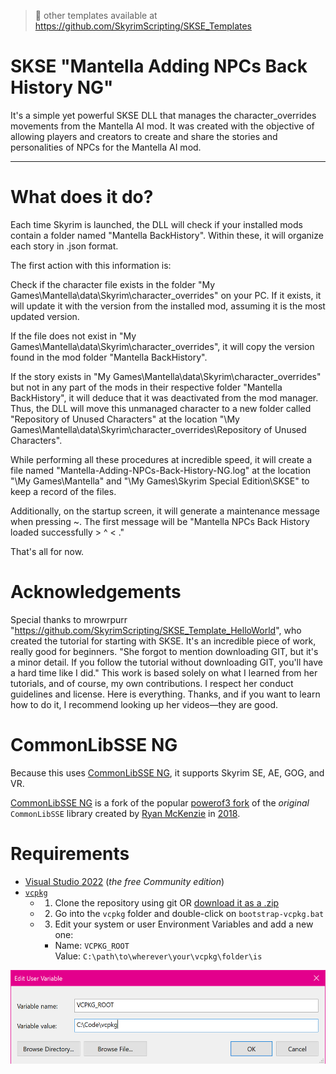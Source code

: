 > 📜 other templates available at https://github.com/SkyrimScripting/SKSE_Templates

# SKSE "Mantella Adding NPCs Back History NG"

It's a simple yet powerful SKSE DLL that manages the character_overrides movements from the Mantella AI mod. It was created with the objective of allowing players and creators to create and share the stories and personalities of NPCs for the Mantella AI mod.

---

# What does it do?

Each time Skyrim is launched, the DLL will check if your installed mods contain a folder named "Mantella BackHistory". Within these, it will organize each story in .json format.

The first action with this information is:

Check if the character file exists in the folder "My Games\Mantella\data\Skyrim\character_overrides" on your PC. If it exists, it will update it with the version from the installed mod, assuming it is the most updated version.

If the file does not exist in "My Games\Mantella\data\Skyrim\character_overrides", it will copy the version found in the mod folder "Mantella BackHistory".

If the story exists in "My Games\Mantella\data\Skyrim\character_overrides" but not in any part of the mods in their respective folder "Mantella BackHistory", it will deduce that it was deactivated from the mod manager. Thus, the DLL will move this unmanaged character to a new folder called "Repository of Unused Characters" at the location "\My Games\Mantella\data\Skyrim\character_overrides\Repository of Unused Characters".

While performing all these procedures at incredible speed, it will create a file named "Mantella-Adding-NPCs-Back-History-NG.log" at the location "\My Games\Mantella" and "\My Games\Skyrim Special Edition\SKSE" to keep a record of the files.

Additionally, on the startup screen, it will generate a maintenance message when pressing ~. The first message will be "Mantella NPCs Back History loaded successfully > ^ < ."

That's all for now.

# Acknowledgements

Special thanks to mrowrpurr "https://github.com/SkyrimScripting/SKSE_Template_HelloWorld", who created the tutorial for starting with SKSE. It's an incredible piece of work, really good for beginners. "She forgot to mention downloading GIT, but it's a minor detail. If you follow the tutorial without downloading GIT, you'll have a hard time like I did." This work is based solely on what I learned from her tutorials, and of course, my own contributions. I respect her conduct guidelines and license. Here is everything. Thanks, and if you want to learn how to do it, I recommend looking up her videos—they are good.

# CommonLibSSE NG

Because this uses [CommonLibSSE NG](https://github.com/CharmedBaryon/CommonLibSSE-NG), it supports Skyrim SE, AE, GOG, and VR.

[CommonLibSSE NG](https://github.com/CharmedBaryon/CommonLibSSE-NG) is a fork of the popular [powerof3 fork](https://github.com/powerof3/CommonLibSSE) of the _original_ `CommonLibSSE` library created by [Ryan McKenzie](https://github.com/Ryan-rsm-McKenzie) in [2018](https://github.com/Ryan-rsm-McKenzie/CommonLibSSE/commit/224773c424bdb8e36c761810cdff0fcfefda5f4a).

# Requirements

- [Visual Studio 2022](https://visualstudio.microsoft.com/) (_the free Community edition_)
- [`vcpkg`](https://github.com/microsoft/vcpkg)
  - 1. Clone the repository using git OR [download it as a .zip](https://github.com/microsoft/vcpkg/archive/refs/heads/master.zip)
  - 2. Go into the `vcpkg` folder and double-click on `bootstrap-vcpkg.bat`
  - 3. Edit your system or user Environment Variables and add a new one:
    - Name: `VCPKG_ROOT`  
      Value: `C:\path\to\wherever\your\vcpkg\folder\is`

<img src="https://raw.githubusercontent.com/SkyrimDev/Images/main/images/screenshots/Setting%20Environment%20Variables/VCPKG_ROOT.png" height="150">

